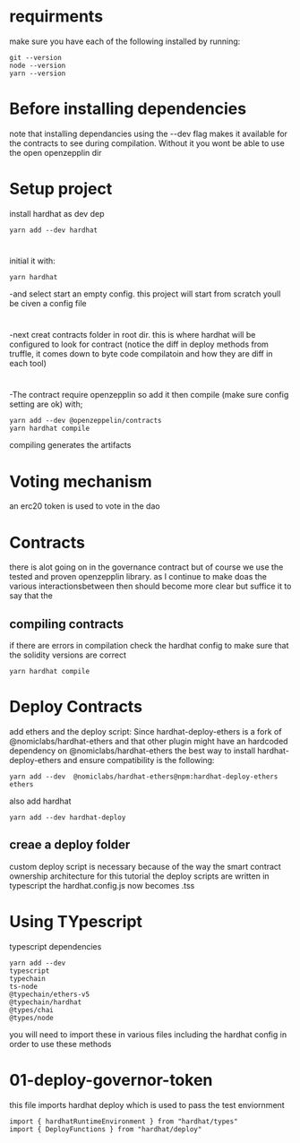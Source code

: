 # requirments

make sure you have each of the following installed by running:

```
git --version
node --version
yarn --version
```

# Before installing dependencies
note that installing dependancies using the --dev flag makes it available for the contracts to see during compilation.
Without it you wont be able to use the open openzepplin dir 

# Setup project

install hardhat as dev dep
```
yarn add --dev hardhat
```
#
initial it with:
```
yarn hardhat
```
-and select start an empty config. this project will start from scratch
youll be civen a config file

#
-next creat contracts folder in root dir. this is where hardhat will be configured to look
for contract (notice the diff in deploy methods from truffle, it comes down to byte code compilatoin and 
how they are diff in each tool) 
#
-The contract require openzepplin so add it then compile (make sure config setting are ok) with;
```
yarn add --dev @openzeppelin/contracts
yarn hardhat compile
```

compiling generates the artifacts

# Voting mechanism
an erc20 token is used to vote in the dao

# Contracts
there is alot going on in the governance contract but of course we use the tested and proven 
openzepplin library. as I continue to make doas the various interactionsbetween then should become
more clear but suffice it to say that the 

## compiling contracts
if there are errors in compilation check the hardhat config to make sure
that the solidity versions are correct
```
yarn hardhat compile
```

# Deploy Contracts
add ethers and the deploy script:
Since hardhat-deploy-ethers is a fork of @nomiclabs/hardhat-ethers and that other plugin might have
an hardcoded dependency on @nomiclabs/hardhat-ethers the best way to install hardhat-deploy-ethers
and ensure compatibility is the following:
```
yarn add --dev  @nomiclabs/hardhat-ethers@npm:hardhat-deploy-ethers ethers
```

also add hardhat
```
yarn add --dev hardhat-deploy
```

 ## creae a deploy folder
 custom deploy script is necessary because of the way the smart contract ownership architecture
 for this tutorial the deploy scripts are written in typescript the hardhat.config.js now becomes .tss

# Using TYpescript
typescript dependencies
```
yarn add --dev
typescript
typechain 
ts-node
@typechain/ethers-v5
@typechain/hardhat
@types/chai 
@types/node
```

you will need to import these in various files including the hardhat config in order to
use these methods

# 01-deploy-governor-token

this file imports hardhat deploy which is used to pass the test enviornment 
```
import { hardhatRuntimeEnvironment } from "hardhat/types"
import { DeployFunctions } from "hardhat/deploy"
```
